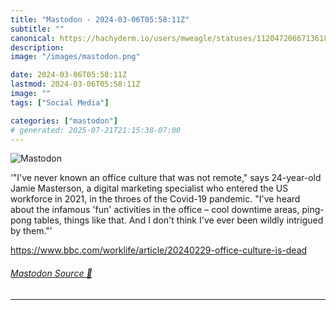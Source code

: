 ```yaml
---
title: "Mastodon - 2024-03-06T05:58:11Z"
subtitle: ""
canonical: https://hachyderm.io/users/mweagle/statuses/112047206671361809
description:
image: "/images/mastodon.png"

date: 2024-03-06T05:58:11Z
lastmod: 2024-03-06T05:58:11Z
image: ""
tags: ["Social Media"]

categories: ["mastodon"]
# generated: 2025-07-21T21:15:38-07:00
---
```

![Mastodon](/images/mastodon.png)

<p>‘&quot;I&#39;ve never known an office culture that was not remote,&quot; says 24-year-old Jamie Masterson, a digital marketing specialist who entered the US workforce in 2021, in the throes of the Covid-19 pandemic. &quot;I&#39;ve heard about the infamous &#39;fun&#39; activities in the office – cool downtime areas, ping-pong tables, things like that. And I don&#39;t think I&#39;ve ever been wildly intrigued by them.&quot;’</p><p><a href="https://www.bbc.com/worklife/article/20240229-office-culture-is-dead" target="_blank" rel="nofollow noopener noreferrer" translate="no"><span class="invisible">https://www.</span><span class="ellipsis">bbc.com/worklife/article/20240</span><span class="invisible">229-office-culture-is-dead</span></a></p>


###### [Mastodon Source 🐘](https://hachyderm.io/@mweagle/112047206671361809)

___
